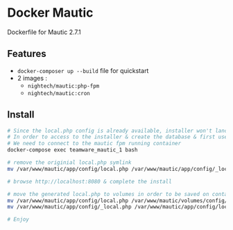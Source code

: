 # Docker Mautic

Dockerfile for Mautic 2.7.1

## Features
* `docker-composer up --build` file for quickstart
* 2 images : 
  * `nightech/mautic:php-fpm` 
  * `nightech/mautic:cron`

## Install 
```bash
# Since the local.php config is already available, installer won't lanch
# In order to access to the installer & create the database & first user
# We need to connect to the mautic fpm running container 
docker-compose exec teamware_mautic_1 bash 

# remove the originial local.php symlink  
mv /var/www/mautic/app/config/local.php /var/www/mautic/app/config/_local.php

# browse http://localhost:8080 & complete the install

# move the generated local.php to volumes in order to be saved on container rm
mv /var/www/mautic/app/config/local.php /var/www/mautic/volumes/config/local.php
mv /var/www/mautic/app/config/_local.php /var/www/mautic/app/config/local.php

# Enjoy
```
